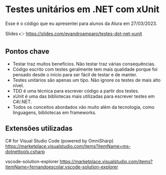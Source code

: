 # Testes unitários em .NET com xUnit

Esse é o código que eu apresentei para alunos da Alura em 27/03/2023.

Slides 👉 https://slides.com/evandroamparo/testes-dot-net-xunit

## Pontos chave

- Testar traz muitos benefícios. Não testar traz várias consequências.
- Código escrito com testes geralmente tem mais qualidade porque foi pensado desde o início para ser fácil de testar e de manter.
- Testes unitários são apenas um tipo. Não ignore os testes de mais alto nível.
- TDD é uma técnica para escrever código a partir dos testes.
- xUnit é uma das bibliotecas mais utilizadas para escrever testes em C#/.NET.
- Todos os conceitos abordados vão muito além da tecnologia, como linguagens, bibliotecas em frameworks.

## Extensões utilizadas

C# for Visual Studio Code (powered by OmniSharp)
https://marketplace.visualstudio.com/items?itemName=ms-dotnettools.csharp

vscode-solution-explorer
https://marketplace.visualstudio.com/items?itemName=fernandoescolar.vscode-solution-explorer
